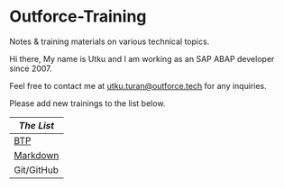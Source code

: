 # Outforce-Training
Notes & training materials on various technical topics.<br>

Hi there,
My name is Utku and I am working as an SAP ABAP developer since 2007.
<!--To be honest, I have never been an "open-source developer". I usually keep my code and my notes to myself, but times are changing, and so should I. 
Hence, I've decided to begin sharing more of my work in public repositories, starting with this repository containing my notes on BTP. It might take a while to get everything ready, as I'll need to tidy up the formatting, fix the things that might cause copyright issues, etc. Hopefully, I would soon find the time and willpower to add my (very unorganized) code archive, too. … -->

Feel free to contact me at <utku.turan@outforce.tech> for any inquiries.

Please add new trainings to the list below.

| ***The List***|
| ----------- |
| [BTP](https://github.com/utku-turan/Outforce-BTP)|
| [Markdown](Markdown/Markdown.md)|
| Git/GitHub|
